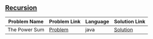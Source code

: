 ## [Recursion](https://www.hackerrank.com/domains/algorithms/recursion)

|Problem Name|Problem Link|Language|Solution Link|
---|---|---|---
|The Power Sum|[Problem](https://www.hackerrank.com/challenges/the-power-sum/problem)|java|[Solution](./ThePowerSum.java)|
